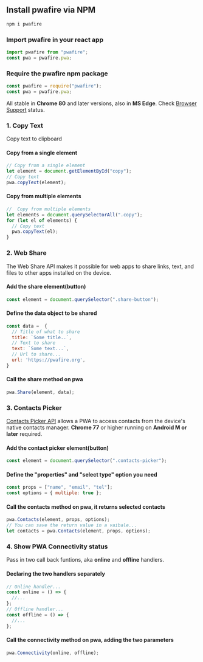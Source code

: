 ## Install pwafire via NPM

```bash
npm i pwafire
```

### Import pwafire in your react app

```js
import pwafire from "pwafire";
const pwa = pwafire.pwa;
```

### Require the pwafire npm package

```js
const pwafire = require("pwafire");
const pwa = pwafire.pwa;
```

All stable in **Chrome 80** and later versions, also in **MS Edge**. Check [Browser Support](https://pwafire.org/developer/tools/browser-test/) status.

### 1. Copy Text

Copy text to clipboard

#### Copy from a single element

```js
// Copy from a single element
let element = document.getElementById("copy");
// Copy text
pwa.copyText(element);
```

#### Copy from multiple elements

```js
//  Copy from multiple elements
let elements = document.querySelectorAll(".copy");
for (let el of elements) {
  // Copy text
  pwa.copyText(el);
}
```

### 2. Web Share

The Web Share API makes it possible for web apps to share links, text, and files to
other apps installed on the device.

#### Add the share element(button)

```js
const element = document.querySelector(".share-button");
```

#### Define the data object to be shared

```js
const data =  {
  // Title of what to share
  title: `Some title..`,
  // Text to share
  text: `Some text...`,
  // Url to share...
  url: 'https://pwafire.org',
}
```

#### Call the share method on pwa

```js
pwa.Share(element, data);
```

### 3. Contacts Picker

[Contacts Picker API](https://github.com/pwafire/pwafire/tree/master/bundle/contact-picker) allows a PWA to access contacts from the device's native contacts manager. **Chrome 77** or higher running on **Android M or later** required. 

#### Add the contact picker element(button)

```js
const element = document.querySelector(".contacts-picker");
```

#### Define the "properties" and "select type" option you need

```js
const props = ["name", "email", "tel"];
const options = { multiple: true };
```

#### Call the contacts method on pwa, it returns selected contacts

```js
pwa.Contacts(element, props, options);
// You can save the return value in a vaibale...
let contacts = pwa.Contacts(element, props, options);
```

### 4. Show PWA Connectivity status
Pass in two call back funtions, aka **online** and **offline** handlers.

#### Declaring the two handlers separately

```js
// Online handler...
const online = () => {
  //...
};
// Offline handler...
const offline = () => {
  //...
};
```

#### Call the connectivity method on pwa, adding the two parameters

```js
pwa.Connectivity(online, offline);
```

